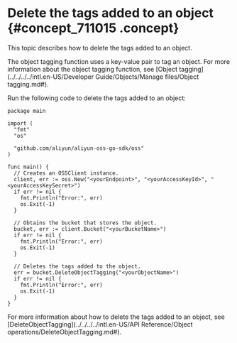 # Delete the tags added to an object {#concept_711015 .concept}

This topic describes how to delete the tags added to an object.

The object tagging function uses a key-value pair to tag an object. For more information about the object tagging function, see [Object tagging](../../../../intl.en-US/Developer Guide/Objects/Manage files/Object tagging.md#).

Run the following code to delete the tags added to an object:

``` {#codeblock_mge_ov4_90r}
package main

import (
  "fmt"
  "os"

  "github.com/aliyun/aliyun-oss-go-sdk/oss"
)

func main() {
  // Creates an OSSClient instance.
  client, err := oss.New("<yourEndpoint>", "<yourAccessKeyId>", "<yourAccessKeySecret>")
  if err != nil {
    fmt.Println("Error:", err)
    os.Exit(-1)
  }

  // Obtains the bucket that stores the object.
  bucket, err := client.Bucket("<yourBucketName>")
  if err != nil {
    fmt.Println("Error:", err)
    os.Exit(-1)
  }

  // Deletes the tags added to the object.
  err = bucket.DeleteObjectTagging("<yourObjectName>")
  if err != nil {
    fmt.Println("Error:", err)
    os.Exit(-1)
  }
}
```

For more information about how to delete the tags added to an object, see [DeleteObjectTagging](../../../../intl.en-US/API Reference/Object operations/DeleteObjectTagging.md#).

